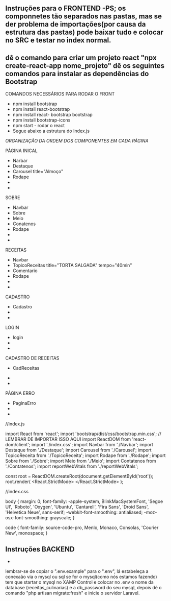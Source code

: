Instruções para o FRONTEND
-PS; os componnetes tão separados nas pastas, mas se der problema de importações(por causa da estrutura das pastas) pode baixar tudo e colocar no SRC  e testar no index normal.
-
dê o comando para criar um projeto react "npx create-react-app nome_projeto"
dê os seguintes comandos para instalar as dependências do Bootstrap
-
COMANDOS NECESSÁRIOS PARA RODAR O FRONT
  - npm install bootstrap    
  - npm install react-bootstrap
  - npm install react- bootstrap bootstrap
  - npm install bootstrap-icons
  - npm start - rodar o react
- Segue abaixo a estrutura do Index.js

*ORGANIZAÇÃO DA ORDEM DOS COMPONENTES EM CADA PÁGINA*

PÁGINA INICAL
  - Narbar
  - Destaque
  - Carousel title="Almoço"
  - Rodape
-
-   
SOBRE
  - Navbar
  - Sobre
  - Meio
  - Conatenos
  - Rodape
-
-   
RECEITAS
  - Navbar
  - TopicoReceitas title="TORTA SALGADA" tempo="40min"
  - Comentario
  - Rodape
-
-   
CADASTRO
  - Cadastro
-
-   
LOGIN
  - login
-
-   
CADASTRO DE RECEITAS
  - CadReceitas
    
-
-

PÁGINA ERRO
  - PaginaErro
-   
-
//index.js

import React from 'react';
import 'bootstrap/dist/css/bootstrap.min.css'; // LEMBRAR DE IMPORTAR ISSO AQUI
import ReactDOM from 'react-dom/client';
import './index.css';
import Navbar from './Navbar';
import Destaque from './Destaque';
import Carousel from './Carousel';
import TopicoReceita from './TopicoReceita';
import Rodape from './Rodape';
import Sobre from './Sobre';
import Meio from './Meio';
import Contatenos from './Contatenos';
import reportWebVitals from './reportWebVitals';

const root = ReactDOM.createRoot(document.getElementById('root'));
root.render(
  <React.StrictMode>
    <Navbar />
    <Sobre />
    <Meio />
    <Contatenos />
    <Rodape />
  </React.StrictMode>
);



//index.css



body {
  margin: 0;
  font-family: -apple-system, BlinkMacSystemFont, 'Segoe UI', 'Roboto', 'Oxygen',
    'Ubuntu', 'Cantarell', 'Fira Sans', 'Droid Sans', 'Helvetica Neue',
    sans-serif;
  -webkit-font-smoothing: antialiased;
  -moz-osx-font-smoothing: grayscale;
}

code {
  font-family: source-code-pro, Menlo, Monaco, Consolas, 'Courier New',
    monospace;
}




Instruções BACKEND
-
-
lembrar-se de copiar o ".env.example" para o ".env", lá estabeleça a conexaão via o mysql ou sql
se for o mysql(como nós estamos fazendo) tem que startar o mysql no XAMP Control e colocar no .env o nome da database
(receitas_culinarias) e a db_password do seu mysql, depois dê o comando "php artisan migrate:fresh" e inicie o servidor Laravel.
